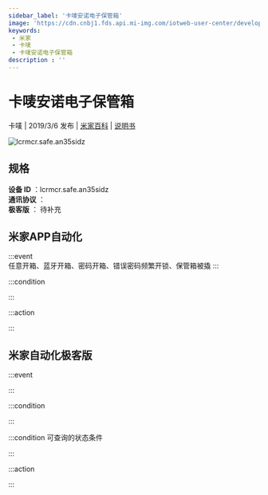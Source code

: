 ```yaml
---
sidebar_label: '卡唛安诺电子保管箱'
image: 'https://cdn.cnbj1.fds.api.mi-img.com/iotweb-user-center/developer_1679047578358GQkqBNA1.png?GalaxyAccessKeyId=AKVGLQWBOVIRQ3XLEW&Expires=9223372036854775807&Signature=jkozyf113sg4Akspl9O66skuGs0='
keywords: 
 - 米家
 - 卡唛
 - 卡唛安诺电子保管箱
description : ''
---
```

# 卡唛安诺电子保管箱

卡唛 | 2019/3/6 发布 | [米家百科](https://home.mi.com/webapp/content/baike/product/index.html?model=lcrmcr.safe.an35sidz) | [说明书](https://home.mi.com/views/introduction.html?model=lcrmcr.safe.an35sidz&region=cn)

![lcrmcr.safe.an35sidz](https://cdn.cnbj1.fds.api.mi-img.com/iotweb-user-center/developer_1679047578358GQkqBNA1.png?GalaxyAccessKeyId=AKVGLQWBOVIRQ3XLEW&Expires=9223372036854775807&Signature=jkozyf113sg4Akspl9O66skuGs0=)

## 规格  
> 
**设备 ID** ：lcrmcr.safe.an35sidz  
**通讯协议** ：  
**极客版**  ： 待补充 


## 米家APP自动化  

:::event  
任意开箱、蓝牙开箱、密码开箱、错误密码频繁开锁、保管箱被撬
:::

:::condition  

:::

:::action   

:::

## 米家自动化极客版  

:::event  

:::

:::condition  

:::

:::condition 可查询的状态条件  

:::

:::action  

:::

        

